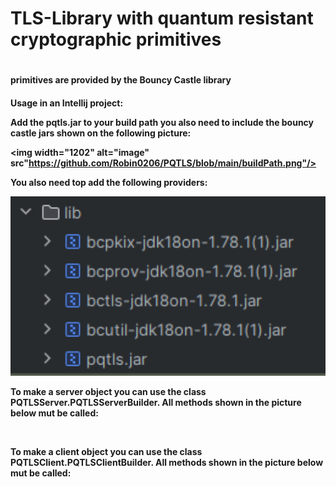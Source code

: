 <h1>TLS-Library with quantum resistant cryptographic primitives<h1/>


<h4>primitives are provided by the Bouncy Castle library<h4/>
<p font-size="12">Usage in an Intellij project:<p/>
  
<p font-size="10">Add the pqtls.jar to your build path you also need to include the bouncy castle jars shown on the following picture:<p/>

<img width="1202" alt="image" src"https://github.com/Robin0206/PQTLS/blob/main/buildPath.png"/>

<p font-size="10">You also need top add the following providers:<p/>

<img width="1202" alt="image" src="https://github.com/Robin0206/PQTLS/blob/main/providers.png"/>
<p font-size="10">To make a server object you can use the class PQTLSServer.PQTLSServerBuilder. All methods shown in the picture below mut be called:<p/>

<image href="https://github.com/Robin0206/PQTLS/blob/main/server.png"/>
<p font-size="10">To make a client object you can use the class PQTLSClient.PQTLSClientBuilder. All methods shown in the picture below mut be called:<p/>

<image href="https://github.com/Robin0206/PQTLS/blob/main/client.png"/>
